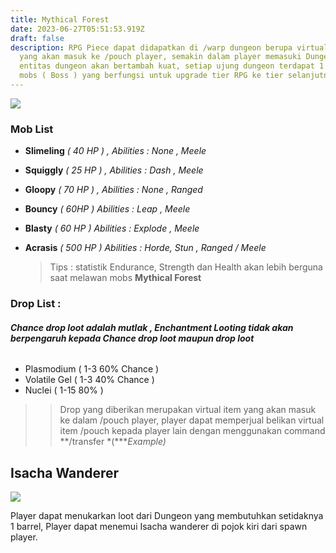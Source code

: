 ```yaml
---
title: Mythical Forest
date: 2023-06-27T05:51:53.919Z
draft: false
description: RPG Piece dapat didapatkan di /warp dungeon berupa virtual item
  yang akan masuk ke /pouch player, semakin dalam player memasuki Dungeon,
  entitas dungeon akan bertambah kuat, setiap ujung dungeon terdapat 1 elite
  mobs ( Boss ) yang berfungsi untuk upgrade tier RPG ke tier selanjutnya
---
```

![](/img/uploads/2023-06-27_13.15.36.png)

### Mob List

* **Slimeling** *( 40 HP ) , Abilities : None , Meele*
* **Squiggly** *( 25 HP ) , Abilities : Dash , Meele*
* **Gloopy** *( 70 HP ) , Abilities : None , Ranged*
* **Bouncy** *( 60HP ) Abilities : Leap , Meele*
* **Blasty** *( 60 HP ) Abilities : Explode , Meele*
* **Acrasis** *( 500 HP ) Abilities : Horde, Stun , Ranged / Meele*

  > Tips : statistik Endurance, Strength dan Health akan lebih berguna saat melawan mobs **Mythical Forest**

### **Drop List :**

###### **Chance drop loot adalah mutlak , Enchantment Looting tidak akan berpengaruh kepada Chance drop loot maupun drop loot**

* Plasmodium ( 1-3 60% Chance )
* Volatile Gel ( 1-3 40% Chance ) 
* Nuclei ( 1-15 80% )

> > Drop yang diberikan merupakan virtual item yang akan masuk ke dalam /pouch player, player dapat memperjual belikan virtual item /pouch kepada player lain dengan menggunakan command            **/transfer *(****Example)*
>
>

## **Isacha Wanderer**

![](/img/uploads/screenshot-2023-06-27-132238.png)

Player dapat menukarkan loot dari Dungeon yang membutuhkan setidaknya 1 barrel, Player dapat menemui Isacha wanderer di pojok kiri dari spawn player.